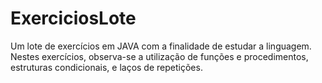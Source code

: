 # ExerciciosLote
Um lote de exercícios em JAVA com a finalidade de estudar a linguagem.
Nestes exercícios, observa-se a utilização de funções e procedimentos, estruturas condicionais, e laços de repetições.
